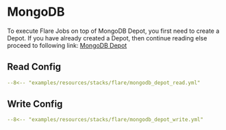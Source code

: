 # MongoDB

To execute Flare Jobs on top of MongoDB Depot, you first need to create a Depot. If you have already created a Depot, then continue reading else proceed to following link: [MongoDB Depot](/resources/depot/depot_config_templates/mongodb/)

## Read Config

```yaml title="mongodb_depot_read.yml"
--8<-- "examples/resources/stacks/flare/mongodb_depot_read.yml"
```

## Write Config


```yaml title="mongodb_depot_write.yml"
--8<-- "examples/resources/stacks/flare/mongodb_depot_write.yml"
```